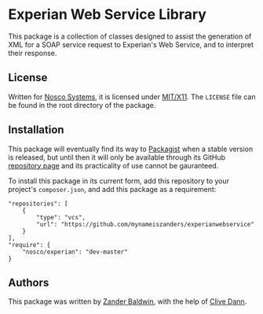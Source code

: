 Experian Web Service Library
============================

This package is a collection of classes designed to assist the generation of XML for a SOAP service request to
Experian's Web Service, and to interpret their response.

License
-------

Written for [Nosco Systems](http://nosco-systems.co.uk), it is licensed under [MIT/X11](http://j.mp/mit-license). The `LICENSE` file can be found in the root directory of the package.

Installation
------------

This package will eventually find its way to [Packagist](https://packagist.org/) when a stable version is released, but
until then it will only be available through its GitHub [repository page][repo] and its practicality of use cannot be
gauranteed.

To install this package in its current form, add this repository to your project's `composer.json`, and add this package
as a requirement:

    "repositories": [
        {
            "type": "vcs",
            "url": "https://github.com/mynameiszanders/experianwebservice"
        }
    ],
    "require": {
        "nosco/experian": "dev-master"
    }

Authors
-------

This package was written by [Zander Baldwin](http://mynameiszanders.github.com), with the help of [Clive Dann](http://clivedann.co.uk).

[repo]: https://github.com/mynameiszanders/experianwebservice